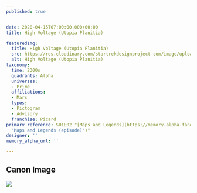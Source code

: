 ```yaml
---
published: true


date: 2020-04-15T07:00:00.000+00:00
title: High Voltage (Utopia Planitia)

featuredImg:
  title: High Voltage (Utopia Planitia)
  src: https://res.cloudinary.com/startrekdesignproject-com/image/upload/v1586986321/HighVoltage_UtopiaPlanitia.png
  alt: High Voltage (Utopia Planitia)
taxonomy:
  time: 2300s
  quadrants: Alpha
  universes:
  - Prime
  affiliations:
  - Mars
  types:
  - Pictogram
  - Advisory
  franchise: Picard
primary_reference: S01E02 "[Maps and Legends](https://memory-alpha.fandom.com/wiki/Maps_and_Legends_(episode)
  "Maps and Legends (episode)")"
designer: ''
memory_alpha_url: ''

---
```

## Canon Image

![](https://res.cloudinary.com/startrekdesignproject-com/image/upload/v1586986321/HighVoltage-TurnOffPower1.jpg)